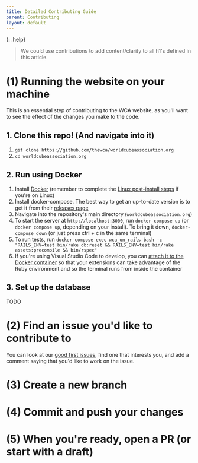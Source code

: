 ```yaml
---
title: Detailed Contributing Guide
parent: Contributing
layout: default
---
```


{: .help}
> We could use contributions to add content/clarity to all h1's defined in this article.

# (1) Running the website on your machine

This is an essential step of contributing to the WCA website, as you'll want to see the effect of the changes you make to the code.

## 1. Clone this repo! (And navigate into it)
1. `git clone https://github.com/thewca/worldcubeassociation.org`
2. `cd worldcubeassociation.org`

## 2. Run using Docker

1. Install [Docker](https://docs.docker.com/get-docker/) (remember to complete the [Linux post-install steps](https://docs.docker.com/engine/install/linux-postinstall/) if you're on Linux)
2. Install docker-compose. The best way to get an up-to-date version is to get it from their [releases page](https://github.com/docker/compose/releases)
3. Navigate into the repository's main directory (`worldcubeassociation.org`)
4. To start the server at `http://localhost:3000`, run `docker-compose up` (or `docker compose up`, depending on your install). To bring it down, `docker-compose down` (or just press ctrl + c in the same terminal)
5. To run tests, run `docker-compose exec wca_on_rails bash -c "RAILS_ENV=test bin/rake db:reset && RAILS_ENV=test bin/rake assets:precompile && bin/rspec"`
6. If you're using Visual Studio Code to develop, you can [attach it to the Docker container](https://code.visualstudio.com/docs/remote/containers) so that your extensions can take advantage of the Ruby environment and so the terminal runs from inside the container

## 3. Set up the database

TODO

# (2) Find an issue you'd like to contribute to

You can look at our [good first issues](), find one that interests you, and add a comment saying that you'd like to work on the issue. 

# (3) Create a new branch

# (4) Commit and push your changes

# (5) When you're ready, open a PR (or start with a draft)
